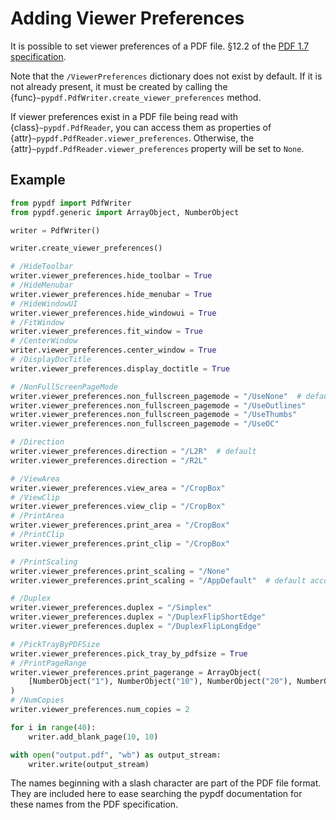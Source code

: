 # Adding Viewer Preferences

It is possible to set viewer preferences of a PDF file.
§12.2 of the [PDF 1.7 specification](https://opensource.adobe.com/dc-acrobat-sdk-docs/pdfstandards/PDF32000_2008.pdf).

Note that the `/ViewerPreferences` dictionary does not exist by default.
If it is not already present, it must be created by calling the
{func}`~pypdf.PdfWriter.create_viewer_preferences` method.

If viewer preferences exist in a PDF file being read with {class}`~pypdf.PdfReader`,
you can access them as properties of {attr}`~pypdf.PdfReader.viewer_preferences`.
Otherwise, the {attr}`~pypdf.PdfReader.viewer_preferences` property will be set to `None`.

## Example

```python
from pypdf import PdfWriter
from pypdf.generic import ArrayObject, NumberObject

writer = PdfWriter()

writer.create_viewer_preferences()

# /HideToolbar
writer.viewer_preferences.hide_toolbar = True
# /HideMenubar
writer.viewer_preferences.hide_menubar = True
# /HideWindowUI
writer.viewer_preferences.hide_windowui = True
# /FitWindow
writer.viewer_preferences.fit_window = True
# /CenterWindow
writer.viewer_preferences.center_window = True
# /DisplayDocTitle
writer.viewer_preferences.display_doctitle = True

# /NonFullScreenPageMode
writer.viewer_preferences.non_fullscreen_pagemode = "/UseNone"  # default
writer.viewer_preferences.non_fullscreen_pagemode = "/UseOutlines"
writer.viewer_preferences.non_fullscreen_pagemode = "/UseThumbs"
writer.viewer_preferences.non_fullscreen_pagemode = "/UseOC"

# /Direction
writer.viewer_preferences.direction = "/L2R"  # default
writer.viewer_preferences.direction = "/R2L"

# /ViewArea
writer.viewer_preferences.view_area = "/CropBox"
# /ViewClip
writer.viewer_preferences.view_clip = "/CropBox"
# /PrintArea
writer.viewer_preferences.print_area = "/CropBox"
# /PrintClip
writer.viewer_preferences.print_clip = "/CropBox"

# /PrintScaling
writer.viewer_preferences.print_scaling = "/None"
writer.viewer_preferences.print_scaling = "/AppDefault"  # default according to PDF spec

# /Duplex
writer.viewer_preferences.duplex = "/Simplex"
writer.viewer_preferences.duplex = "/DuplexFlipShortEdge"
writer.viewer_preferences.duplex = "/DuplexFlipLongEdge"

# /PickTrayByPDFSize
writer.viewer_preferences.pick_tray_by_pdfsize = True
# /PrintPageRange
writer.viewer_preferences.print_pagerange = ArrayObject(
    [NumberObject("1"), NumberObject("10"), NumberObject("20"), NumberObject("30")]
)
# /NumCopies
writer.viewer_preferences.num_copies = 2

for i in range(40):
    writer.add_blank_page(10, 10)

with open("output.pdf", "wb") as output_stream:
    writer.write(output_stream)
```

The names beginning with a slash character are part of the PDF file format. They are
included here to ease searching the pypdf documentation
for these names from the PDF specification.

